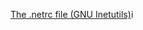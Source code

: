 [The .netrc file (GNU Inetutils)](https://www.gnu.org/software/inetutils/manual/html_node/The-_002enetrc-file.html)i
